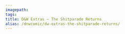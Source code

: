 ```yaml
---
imagepath:
tags:
title: D&W Extras – The Shitparade Returns
alias: /dnwcomic/dw-extras-the-shitparade-returns/
---
```

